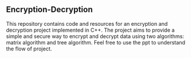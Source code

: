 ## Encryption-Decryption

This repository contains code and resources for an encryption and decryption project implemented in C++. The project aims to provide a simple and secure way to encrypt and decrypt data using two algorithms: matrix algorithm and tree algorithm. Feel free to use the ppt to understand the flow of project.
